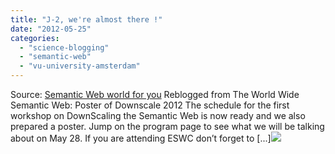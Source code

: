 ```yaml
---
title: "J-2, we're almost there !"
date: "2012-05-25"
categories: 
  - "science-blogging"
  - "semantic-web"
  - "vu-university-amsterdam"
---
```


Source: [Semantic Web world for you](http://semweb4u.wordpress.com/feed/) Reblogged from The World Wide Semantic Web: Poster of Downscale 2012 The schedule for the first workshop on DownScaling the Semantic Web is now ready and we also prepared a poster. Jump on the program page to see what we will be talking about on May 28. If you are attending ESWC don’t forget to \[...\]![](http://stats.wordpress.com/b.gif?host=semweb4u.wordpress.com&blog=18410093&post=469&subd=semweb4u&ref=&feed=1)
